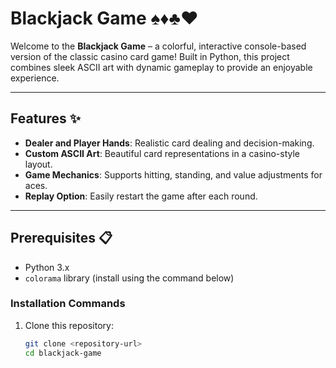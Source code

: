 # Blackjack Game ♠️♦️♣️♥️

Welcome to the **Blackjack Game** – a colorful, interactive console-based version of the classic casino card game! Built in Python, this project combines sleek ASCII art with dynamic gameplay to provide an enjoyable experience.

---

## Features ✨
- **Dealer and Player Hands**: Realistic card dealing and decision-making.
- **Custom ASCII Art**: Beautiful card representations in a casino-style layout.
- **Game Mechanics**: Supports hitting, standing, and value adjustments for aces.
- **Replay Option**: Easily restart the game after each round.

---

## Prerequisites 📋
- Python 3.x
- `colorama` library (install using the command below)

### Installation Commands
1. Clone this repository:
   ```bash
   git clone <repository-url>
   cd blackjack-game
